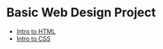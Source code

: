 # Basic Web Design Project
<ul>
<li><a href="intro_to_html/index.html" target="_blank">Intro to HTML</a></li>
<li><a href="intro_to_css/index.html" target="_blank">Intro to CSS</a></li>
</ul>